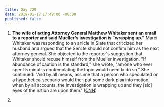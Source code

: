 ```yaml
---
title: Day 729
date: 2019-01-17 17:49:00 -08:00
published: false
---
```


1. **The wife of acting Attorney General Matthew Whitaker sent an email to a reporter and said Mueller's investigation is "wrapping up."** Marci Whitaker was responding to an article in Slate that criticized her husband and argued that the Senate should not confirm him as the next attorney general. She objected to the reporter's suggestion that Whitaker should recuse himself from the Mueller investigation. "If abundance of caution is the standard," she wrote, "anyone who ever spent 5 minutes contemplating the topic would need to do so." She continued: "And by all means, assume that a person who speculated on a hypothetical scenario would then put some dark plan into motion, when by all accounts, the investigation is wrapping up and they \[sic\] eyes of the nation are upon them." ([CNN](https://www.cnn.com/2019/01/17/politics/marci-whitaker-trump-mueller/index.html))

2. 